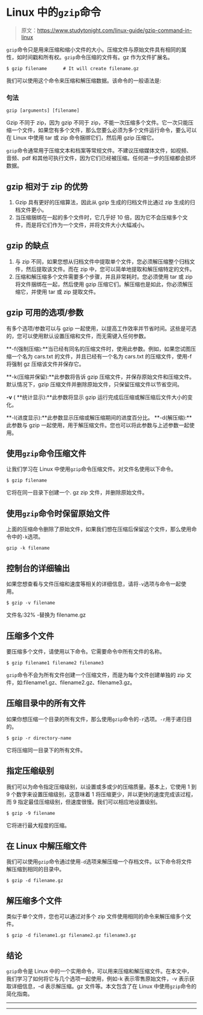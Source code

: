 # Linux 中的`gzip`命令

> 原文：<https://www.studytonight.com/linux-guide/gzip-command-in-linux>

`gzip`命令只是用来压缩和缩小文件的大小。压缩文件与原始文件具有相同的属性，如时间戳和所有权。`gzip`命令压缩的文件有。gz 作为文件扩展名。

```
$ gzip filename      # It will create filename.gz
```

我们可以使用这个命令来压缩和解压缩数据。该命令的一般语法是:

### 句法

```
gzip [arguments] [filename]
```

Gzip 不同于 zip，因为 gzip 不同于 zip，不能一次压缩多个文件。它一次只能压缩一个文件，如果您有多个文件，那么您要么必须为多个文件运行命令，要么可以在 Linux 中使用 tar 或 zip 命令捆绑它们，然后用 gzip 压缩它。

`gzip`命令通常用于压缩文本和档案等常规文件。不建议压缩媒体文件，如视频、音频、pdf 和其他可执行文件，因为它们已经被压缩。任何进一步的压缩都会损坏数据。

## gzip 相对于 zip 的优势

1.  Gzip 具有更好的压缩算法，因此从 gzip 生成的归档文件比通过 zip 生成的归档文件更小。
2.  当压缩捆绑在一起的多个文件时，它几乎好 10 倍，因为它不会压缩多个文件，而是将它们作为一个文件，并将文件大小大幅减小。

## gzip 的缺点

1.  与 zip 不同，如果您想从归档文件中提取单个文件，您必须解压缩整个归档文件，然后提取该文件。而在 zip 中，您可以简单地提取和解压缩特定的文件。
2.  压缩和解压缩多个文件需要多个步骤，并且非常耗时。您必须使用 tar 或 zip 将文件捆绑在一起，然后使用 gzip 压缩它们。解压缩也是如此，你必须解压缩它，并使用 tar 或 zip 提取文件。

## gzip 可用的选项/参数

有多个选项/参数可以与 gzip 一起使用，以提高工作效率并节省时间。这些是可选的，您可以使用默认设置压缩和文件，而无需键入任何参数。

**-f(强制压缩):**当已经有同名的压缩文件时，使用此参数。例如，如果您试图压缩一个名为 cars.txt 的文件，并且已经有一个名为 cars.txt 的压缩文件，使用-f 将强制 gz 压缩该文件并保存它。

**-k(压缩并保留):**此参数将告诉 gzip 压缩文件，并保存原始文件和压缩文件。默认情况下，gzip 压缩文件并删除原始文件，只保留压缩文件以节省空间。

**-v** ( **统计显示):**此参数将显示 gzip 运行完成后压缩或解压缩后文件大小的变化。

**-l(进度显示):**此参数显示压缩或解压缩期间的进度百分比。
**-d(解压缩):**此参数与 gzip 一起使用，用于解压缩文件。您也可以将此参数与上述参数一起使用。

## 使用`gzip`命令压缩文件

让我们学习在 Linux 中使用`gzip`命令压缩文件。对文件名使用以下命令。

```
$ gzip filename
```

它将在同一目录下创建一个. gz zip 文件，并删除原始文件。

## 使用`gzip`命令时保留原始文件

上面的压缩命令删除了原始文件，如果我们想在压缩后保留这个文件，那么使用命令中的`-k`选项。

```
gzip -k filename
```

## 控制台的详细输出

如果您想查看与文件压缩和速度等相关的详细信息，请将`-v`选项与命令一起使用。

```
$ gzip -v filename
```

文件名:32% -替换为 filename.gz

## 压缩多个文件

要压缩多个文件，请使用以下命令。它需要命令中所有文件的名称。

```
$ gzip filename1 filename2 filename3
```

`gzip`命令不会为所有文件创建一个压缩文件，而是为每个文件创建单独的 zip 文件，如:filename1.gz、filename2.gz、filename3.gz。

## 压缩目录中的所有文件

如果你想压缩一个目录的所有文件，那么使用`gzip`命令的`-r`选项。`-r`用于递归目的。

```
$ gzip -r directory-name
```

它将压缩同一目录下的所有文件。

## 指定压缩级别

我们可以为命令指定压缩级别，以设置或多或少的压缩质量。基本上，它使用 1 到 9 个数字来设置压缩级别，这意味着 1 将压缩更少，并以更快的速度完成该过程，而 9 指定最佳压缩级别，但速度很慢。我们可以相应地设置级别。

```
$ gzip -9 filename
```

它将进行最大程度的压缩。

## 在 Linux 中解压缩文件

我们可以使用`gzip`命令通过使用`-d`选项来解压缩一个存档文件。以下命令将文件解压缩到相同的目录中。

```
$ gzip -d filename.gz
```

## 解压缩多个文件

类似于单个文件，您也可以通过对多个 zip 文件使用相同的命令来解压缩多个文件。

```
$ gzip -d filename1.gz filename2.gz filename3.gz
```

## 结论

`gzip`命令是 Linux 中的一个实用命令，可以用来压缩和解压缩文件。在本文中，我们学习了如何将它与几个选项一起使用，例如-k 表示零售原始文件，-v 表示获取详细信息，-d 表示解压缩。gz 文件等。本文包含了在 Linux 中使用`gzip`命令的简化指南。

* * *

* * *